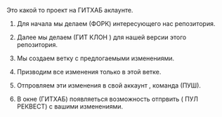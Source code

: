 Это какой то проект на ГИТХАБ аклаунте.

1. Для начала мы делаем (ФОРК) интересующего нас репозитория.

2. Далее мы делаем (ГИТ КЛОН ) для нашей версии этого репозитория. 

3. Мы создаем ветку с предлогаемыми изменениями. 

4. Призводим все изменения только в этой ветке. 

5. Отпровляем эти изменения в свой аккаунт , команда (ПУШ).

6. В окне (ГИТХАБ) появляеться возможность отпрвить ( ПУЛ РЕКВЕСТ) с вашими изменениями. 